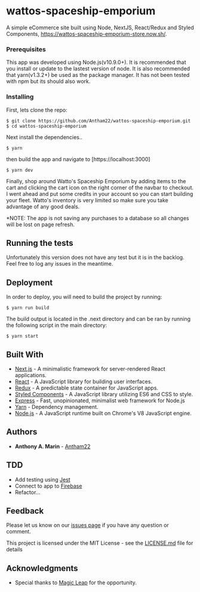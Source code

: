 # wattos-spaceship-emporium
A simple eCommerce site built using Node, NextJS, React/Redux and Styled Components, https://wattos-spaceship-emporium-store.now.sh/.

### Prerequisites

This app was developed using Node.js(v10.9.0+). It is recommended that you install or update to the lastest version of node.
It is also recommended that yarn(v1.3.2+) be used as the package manager. It has not been tested with npm but its should also work.

### Installing

First, lets clone the repo:

```
$ git clone https://github.com/Antham22/wattos-spaceship-emporium.git
$ cd wattos-spaceship-emporium
```

Next install the dependencies..

```
$ yarn
```

then build the app and navigate to [https://localhost:3000]

```
$ yarn dev
```

Finally, shop around Watto's Spaceship Emporium by adding items to the cart and clicking the cart icon on the right corner of
the navbar to checkout. I went ahead and put some credits in your account so you can start building your fleet. 
Watto's inventory is very limited so make sure you take advantage of any good deals.

*NOTE: The app is not saving any purchases to a database so all changes will be lost on page refresh. 

## Running the tests

Unfortunately this version does not have any test but it is in the backlog. Feel free to log any issues in the meantime.

## Deployment

In order to deploy, you will need to build the project by running:
```
$ yarn run build
```
The build output is located in the .next directory and can be ran by running the following script in the main directory:

```
$ yarn start
```

## Built With

* [Next.js](https://nextjs.org) -  A minimalistic framework for server-rendered React applications.
* [React](https://reactjs.org) - A JavaScript library for building user interfaces.
* [Redux](https://redux.js.org) - A predictable state container for JavaScript apps.
* [Styled Components](https://www.styled-components.com) - A JavaScript library utilizing ES6 and CSS to style.
* [Express](https://expressjs.com) - Fast, unopinionated, minimalist web framework for Node.js
* [Yarn](https://yarnpkg.com/en/) - Dependency management.
* [Node.js](https://nodejs.org/en/) - A JavaScript runtime built on Chrome's V8 JavaScript engine.

## Authors

* **Anthony A. Marin** - [Antham22](https://github.com/Antham22)
## TDD
* Add testing using [Jest](https://jestjs.io/)
* Connect to app to [Firebase](https://firebase.google.com/)
* Refactor...

## Feedback
Please let us know on our
[issues page](https://github.com/Antham22/wattos-spaceship-emporium/issues) if you have any
question or comment.

This project is licensed under the MIT License - see the [LICENSE.md](LICENSE.md) file for details

## Acknowledgments

* Special thanks to [Magic Leap](https://www.magicleap.com) for the opportunity.
